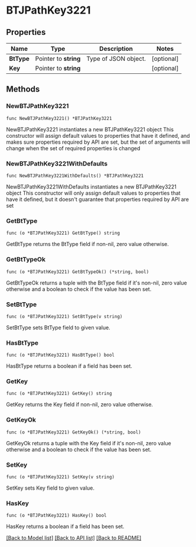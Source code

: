 # BTJPathKey3221

## Properties

Name | Type | Description | Notes
------------ | ------------- | ------------- | -------------
**BtType** | Pointer to **string** | Type of JSON object. | [optional] 
**Key** | Pointer to **string** |  | [optional] 

## Methods

### NewBTJPathKey3221

`func NewBTJPathKey3221() *BTJPathKey3221`

NewBTJPathKey3221 instantiates a new BTJPathKey3221 object
This constructor will assign default values to properties that have it defined,
and makes sure properties required by API are set, but the set of arguments
will change when the set of required properties is changed

### NewBTJPathKey3221WithDefaults

`func NewBTJPathKey3221WithDefaults() *BTJPathKey3221`

NewBTJPathKey3221WithDefaults instantiates a new BTJPathKey3221 object
This constructor will only assign default values to properties that have it defined,
but it doesn't guarantee that properties required by API are set

### GetBtType

`func (o *BTJPathKey3221) GetBtType() string`

GetBtType returns the BtType field if non-nil, zero value otherwise.

### GetBtTypeOk

`func (o *BTJPathKey3221) GetBtTypeOk() (*string, bool)`

GetBtTypeOk returns a tuple with the BtType field if it's non-nil, zero value otherwise
and a boolean to check if the value has been set.

### SetBtType

`func (o *BTJPathKey3221) SetBtType(v string)`

SetBtType sets BtType field to given value.

### HasBtType

`func (o *BTJPathKey3221) HasBtType() bool`

HasBtType returns a boolean if a field has been set.

### GetKey

`func (o *BTJPathKey3221) GetKey() string`

GetKey returns the Key field if non-nil, zero value otherwise.

### GetKeyOk

`func (o *BTJPathKey3221) GetKeyOk() (*string, bool)`

GetKeyOk returns a tuple with the Key field if it's non-nil, zero value otherwise
and a boolean to check if the value has been set.

### SetKey

`func (o *BTJPathKey3221) SetKey(v string)`

SetKey sets Key field to given value.

### HasKey

`func (o *BTJPathKey3221) HasKey() bool`

HasKey returns a boolean if a field has been set.


[[Back to Model list]](../README.md#documentation-for-models) [[Back to API list]](../README.md#documentation-for-api-endpoints) [[Back to README]](../README.md)


